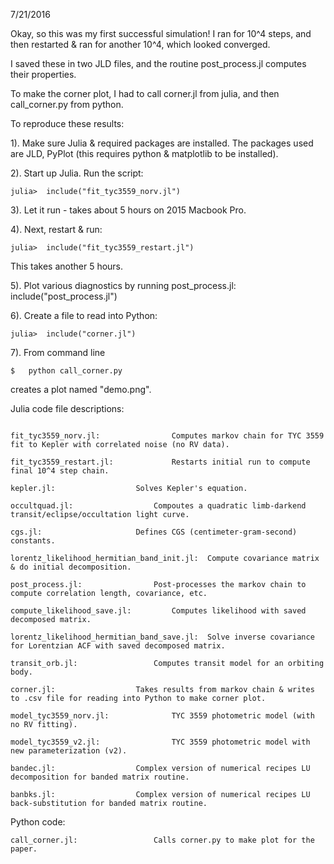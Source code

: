 7/21/2016

Okay, so this was my first successful simulation!  I ran for 10^4 steps, and
then restarted & ran for another 10^4, which looked converged.

I saved these in two JLD files, and the routine post_process.jl computes
their properties.

To make the corner plot, I had to call corner.jl from julia, and then
call_corner.py from python.

To reproduce these results:

1). Make sure Julia & required packages are installed.  The packages used
  are JLD, PyPlot (this requires python & matplotlib to be installed).

2). Start up Julia.  Run the script:

```
julia>  include("fit_tyc3559_norv.jl")
```

3). Let it run - takes about 5 hours on 2015 Macbook Pro.

4). Next, restart & run:

```
julia>  include("fit_tyc3559_restart.jl")
```

  This takes another 5 hours.

5). Plot various diagnostics by running post_process.jl:
   include("post_process.jl")

6). Create a file to read into Python:

```
julia>  include("corner.jl")
```

7). From command line

```
$   python call_corner.py
```
creates a plot named "demo.png".

Julia code file descriptions:

```

fit_tyc3559_norv.jl:				Computes markov chain for TYC 3559 fit to Kepler with correlated noise (no RV data).

fit_tyc3559_restart.jl:				Restarts initial run to compute final 10^4 step chain.

kepler.jl:					Solves Kepler's equation.

occultquad.jl:					Compoutes a quadratic limb-darkend transit/eclipse/occultation light curve.

cgs.jl:						Defines CGS (centimeter-gram-second) constants.

lorentz_likelihood_hermitian_band_init.jl:	Compute covariance matrix & do initial decomposition.

post_process.jl:				Post-processes the markov chain to compute correlation length, covariance, etc.

compute_likelihood_save.jl:			Computes likelihood with saved decomposed matrix.

lorentz_likelihood_hermitian_band_save.jl:	Solve inverse covariance for Lorentzian ACF with saved decomposed matrix.

transit_orb.jl:					Computes transit model for an orbiting body.

corner.jl:					Takes results from markov chain & writes to .csv file for reading into Python to make corner plot.

model_tyc3559_norv.jl:				TYC 3559 photometric model (with no RV fitting).

model_tyc3559_v2.jl:				TYC 3559 photometric model with new parameterization (v2).

bandec.jl:					Complex version of numerical recipes LU decomposition for banded matrix routine.

banbks.jl:					Complex version of numerical recipes LU back-substitution for banded matrix routine.
```

Python code:

```
call_corner.jl:					Calls corner.py to make plot for the paper.
```

